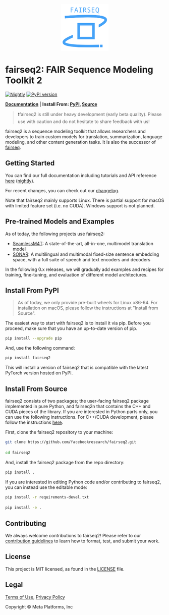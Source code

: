 <p align="center">
  <img src="doc/static/img/logo.png" width="150"><br />
</p>

# fairseq2: FAIR Sequence Modeling Toolkit 2

[![Nightly](https://github.com/facebookresearch/fairseq2/actions/workflows/nightly.yaml/badge.svg)](https://github.com/facebookresearch/fairseq2/actions/workflows/nightly.yaml)
[![PyPI version](https://img.shields.io/pypi/v/fairseq2)](https://pypi.org/project/fairseq2/)

[**Documentation**](https://facebookresearch.github.io/fairseq2/nightly) | **Install From: [PyPI](#install-from-pypi), [Source](#install-from-source)**

> ❗fairseq2 is still under heavy development (early beta quality). Please use with caution and do not hesitate to share feedback with us!

fairseq2 is a sequence modeling toolkit that allows researchers and developers
to train custom models for translation, summarization, language modeling, and
other content generation tasks. It is also the successor of [fairseq](https://github.com/facebookresearch/fairseq).


## Getting Started
You can find our full documentation including tutorials and API reference
[here](https://facebookresearch.github.io/fairseq2/stable)
([nightly](https://facebookresearch.github.io/fairseq2/nightly)).

For recent changes, you can check out our [changelog](CHANGELOG.md).

Note that fairseq2 mainly supports Linux. There is partial support for macOS with limited
feature set (i.e. no CUDA). Windows support is not planned.


## Pre-trained Models and Examples
As of today, the following projects use fairseq2:

- [SeamlessM4T](https://github.com/facebookresearch/seamless_communication): A state-of-the-art, all-in-one, multimodel translation model
- [SONAR](https://github.com/facebookresearch/SONAR): A multilingual and multimodal fixed-size sentence embedding space, with a full suite of speech and text encoders and decoders

In the following 0.x releases, we will gradually add examples and recipes for training, fine-tuning, and evaluation of different model architectures.


## Install From PyPI

> As of today, we only provide pre-built wheels for Linux x86-64. For installation on macOS, please
> follow the instructions at "Install from Source".

The easiest way to start with fairseq2 is to install it via pip. Before you proceed, make sure that you
have an up-to-date version of pip.

```sh
pip install --upgrade pip
```

And, use the following command:

```sh
pip install fairseq2
```

This will install a version of fairseq2 that is compatible with the latest PyTorch version hosted on PyPI.


## Install From Source
fairseq2 consists of two packages; the user-facing fairseq2 package implemented in pure Python, and fairseq2n that contains
the C++ and CUDA pieces of the library. If you are interested in Python parts only, you can use the following
instructions. For C++/CUDA development, please follow the instructions
[here](https://facebookresearch.github.io/fairseq2/nightly/installation/from_source).

First, clone the fairseq2 repository to your machine:

```sh
git clone https://github.com/facebookresearch/fairseq2.git

cd fairseq2
```

And, install the fairseq2 package from the repo directory:

```sh
pip install .
```

If you are interested in editing Python code and/or contributing to fairseq2, you can instead use the editable mode:

```sh
pip install -r requirements-devel.txt

pip install -e .
```

## Contributing
We always welcome contributions to fairseq2! Please refer to our
[contribution guidelines](./CONTRIBUTING.md) to learn how to format, test, and
submit your work.


## License
This project is MIT licensed, as found in the [LICENSE](LICENSE) file.


## Legal
[Terms of Use](https://opensource.fb.com/legal/terms), [Privacy Policy](https://opensource.fb.com/legal/privacy)

Copyright © Meta Platforms, Inc
